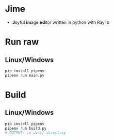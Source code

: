 # Jime
- **J**oyful **im**age **ed**itor written in python with Raylib

# Run raw
## Linux/Windows
```bash
pip install pipenv
pipenv run main.py
```

# Build
## Linux/Windows
```bash
pip install pipenv
pipenv run build.py
# OUTPUT: in dist/ directory
```
